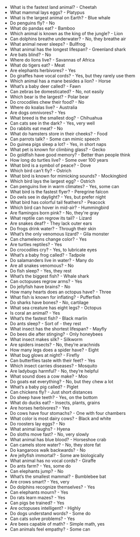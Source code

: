 - What is the fastest land animal? - Cheetah
- What mammal lays eggs? - Platypus
- What is the largest animal on Earth? - Blue whale
- Do penguins fly? - No
- What do pandas eat? - Bamboo
- Which animal is known as the king of the jungle? - Lion
- Can dolphins breathe underwater? - No, they breathe air
- What animal never sleeps? - Bullfrog
- What animal has the longest lifespan? - Greenland shark
- Are bats blind? - No
- Where do lions live? - Savannas of Africa
- What do tigers eat? - Meat
- Are elephants herbivores? - Yes
- Do giraffes have vocal cords? - Yes, but they rarely use them
- Which animal has a mane besides a lion? - Horse
- What’s a baby deer called? - Fawn
- Can zebras be domesticated? - No, not easily
- Which bear is the largest? - Polar bear
- Do crocodiles chew their food? - No
- Where do koalas live? - Australia
- Are dogs omnivores? - Yes
- What breed is the smallest dog? - Chihuahua
- Can cats see in the dark? - Yes, very well
- Do rabbits eat meat? - No
- What do hamsters store in their cheeks? - Food
- Can parrots talk? - Some can mimic speech
- Do guinea pigs sleep a lot? - Yes, in short naps
- What pet is known for climbing glass? - Gecko
- Do goldfish have good memory? - Better than people think
- How long do turtles live? - Some over 100 years
- What bird is a symbol of peace? - Dove
- Which bird can’t fly? - Ostrich
- What bird is known for mimicking sounds? - Mockingbird
- Which bird lays the largest egg? - Ostrich
- Can penguins live in warm climates? - Yes, some can
- What bird is the fastest flyer? - Peregrine falcon
- Do owls see in daylight? - Yes, but prefer night
- What bird has colorful tail feathers? - Peacock
- Which bird can hover in mid-air? - Hummingbird
- Are flamingos born pink? - No, they're gray
- What reptile can regrow its tail? - Lizard
- Are snakes deaf? - They lack outer ears
- Do frogs drink water? - Through their skin
- What’s the only venomous lizard? - Gila monster
- Can chameleons change color? - Yes
- Are turtles reptiles? - Yes
- Do crocodiles cry? - Yes, to lubricate eyes
- What’s a baby frog called? - Tadpole
- Do salamanders live in water? - Many do
- Are all snakes venomous? - No
- Do fish sleep? - Yes, they rest
- What’s the biggest fish? - Whale shark
- Can octopuses regrow arms? - Yes
- Do jellyfish have brains? - No
- How many hearts does an octopus have? - Three
- What fish is known for inflating? - Pufferfish
- Do sharks have bones? - No, cartilage
- What sea creature has eight legs? - Octopus
- Is coral an animal? - Yes
- What’s the fastest fish? - Black marlin
- Do ants sleep? - Sort of - they rest
- What insect has the shortest lifespan? - Mayfly
- Do bees die after stinging? - Only honeybees
- What insect makes silk? - Silkworm
- Are spiders insects? - No, they’re arachnids
- How many legs does a spider have? - Eight
- What bug glows at night? - Firefly
- Can butterflies taste with their feet? - Yes
- Which insect carries diseases? - Mosquito
- Are ladybugs harmful? - No, they’re helpful
- What sound does a cow make? - Moo
- Do goats eat everything? - No, but they chew a lot
- What’s a baby pig called? - Piglet
- Can chickens fly? - Just short distances
- Do sheep have teeth? - Yes, on the bottom
- What do ducks eat? - Insects, plants, grains
- Are horses herbivores? - Yes
- Do cows have four stomachs? - One with four chambers
- What color is most dairy cows? - Black and white
- Do roosters lay eggs? - No
- What animal laughs? - Hyena
- Do sloths move fast? - No, very slowly
- What animal has blue blood? - Horseshoe crab
- Can camels store water? - No, they store fat
- Do kangaroos walk backwards? - No
- Are jellyfish immortal? - Some are biologically
- What animal has no vocal cords? - Giraffe
- Do ants farm? - Yes, some do
- Can elephants jump? - No
- What’s the smallest mammal? - Bumblebee bat
- Are crows smart? - Yes, very
- Do dolphins recognize themselves? - Yes
- Can elephants mourn? - Yes
- Do rats learn mazes? - Yes
- Can pigs be trained? - Yes
- Are octopuses intelligent? - Highly
- Do dogs understand words? - Some do
- Can cats solve problems? - Yes
- Are bees capable of math? - Simple math, yes
- Can animals feel empathy? - Some can
